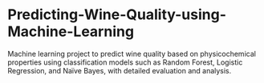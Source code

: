 # Predicting-Wine-Quality-using-Machine-Learning
Machine learning project to predict wine quality based on physicochemical properties using classification models such as Random Forest, Logistic Regression, and Naïve Bayes, with detailed evaluation and analysis.
